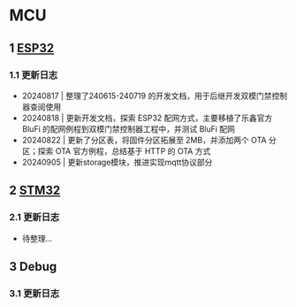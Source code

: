 # MCU

<!-- 搜索00-MCU路径下的项目结构，罗列文章在下面 -->

## 1 [ESP32](ESP32/index.md)

### 1.1 更新日志

- 20240817 | 整理了240615-240719 的开发文档，用于后继开发双模门禁控制器查阅使用
- 20240818 | 更新开发文档，探索 ESP32 配网方式，主要移植了乐鑫官方 BluFi 的配网例程到双模门禁控制器工程中，并测试 BluFi 配网
- 20240822 | 更新了分区表，将固件分区拓展至 2MB，并添加两个 OTA 分区；探索 OTA 官方例程，总结基于 HTTP 的 OTA 方式
- 20240905 | 更新storage模块，推进实现mqtt协议部分

## 2 [STM32](STM32/00-STM32总述.md)

### 2.1 更新日志

- 待整理...

## 3 Debug

### 3.1 更新日志

